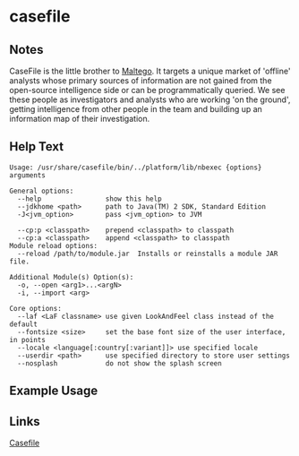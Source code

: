 # casefile

Notes
-------
CaseFile is the little brother to [Maltego](../toools/maltego.md). It targets a unique market of 'offline' analysts whose primary sources of information are not gained from the open-source intelligence side or can be programmatically queried. We see these people as investigators and analysts who are working 'on the ground', getting intelligence from other people in the team and building up an information map of their investigation.

Help Text
-------
```
Usage: /usr/share/casefile/bin/../platform/lib/nbexec {options} arguments

General options:
  --help                show this help 
  --jdkhome <path>      path to Java(TM) 2 SDK, Standard Edition
  -J<jvm_option>        pass <jvm_option> to JVM

  --cp:p <classpath>    prepend <classpath> to classpath
  --cp:a <classpath>    append <classpath> to classpath
Module reload options:
  --reload /path/to/module.jar  Installs or reinstalls a module JAR file.

Additional Module(s) Option(s):
  -o, --open <arg1>...<argN> 
  -i, --import <arg>         

Core options:
  --laf <LaF classname> use given LookAndFeel class instead of the default
  --fontsize <size>     set the base font size of the user interface, in points
  --locale <language[:country[:variant]]> use specified locale
  --userdir <path>      use specified directory to store user settings
  --nosplash            do not show the splash screen
```

Example Usage
-------

Links
-------
[Casefile](https://www.paterva.com/web6/products/casefile.php)
